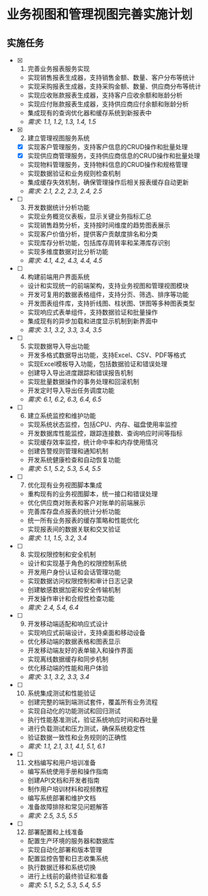 # 业务视图和管理视图完善实施计划

## 实施任务

- [x] 1. 完善业务报表服务实现


  - 实现销售报表生成器，支持销售金额、数量、客户分布等统计
  - 实现采购报表生成器，支持采购金额、数量、供应商分布等统计
  - 实现应收账款报表生成器，支持客户应收余额和账龄分析
  - 实现应付账款报表生成器，支持供应商应付余额和账龄分析
  - 集成现有的查询优化器和缓存系统到新报表中
  - _需求: 1.1, 1.2, 1.3, 1.4, 1.5_

- [x] 2. 建立管理视图服务系统
  - [x] 实现客户管理服务，支持客户信息的CRUD操作和批量处理
  - [x] 实现供应商管理服务，支持供应商信息的CRUD操作和批量处理
  - 实现物料管理服务，支持物料信息的CRUD操作和规格管理
  - 实现数据验证和业务规则检查机制
  - 集成缓存失效机制，确保管理操作后相关报表缓存自动更新
  - _需求: 2.1, 2.2, 2.3, 2.4, 2.5_

- [ ] 3. 开发数据统计分析功能
  - 实现业务概览仪表板，显示关键业务指标汇总
  - 实现销售趋势分析，支持按时间维度的趋势图表展示
  - 实现客户价值分析，提供客户贡献度排名和分类
  - 实现库存分析功能，包括库存周转率和呆滞库存识别
  - 实现多维度数据对比分析功能
  - _需求: 4.1, 4.2, 4.3, 4.4, 4.5_

- [ ] 4. 构建前端用户界面系统
  - 设计和实现统一的前端架构，支持业务视图和管理视图模块
  - 开发可复用的数据表格组件，支持分页、筛选、排序等功能
  - 开发图表组件库，支持折线图、柱状图、饼图等多种图表类型
  - 实现响应式表单组件，支持数据验证和批量操作
  - 集成现有的异步加载和进度显示机制到新界面中
  - _需求: 3.1, 3.2, 3.3, 3.4, 3.5_

- [ ] 5. 实现数据导入导出功能
  - 开发多格式数据导出功能，支持Excel、CSV、PDF等格式
  - 实现Excel模板导入功能，包括数据验证和错误处理
  - 创建导入导出进度跟踪和错误报告机制
  - 实现批量数据操作的事务处理和回滚机制
  - 开发定时导入导出任务调度功能
  - _需求: 6.1, 6.2, 6.3, 6.4, 6.5_

- [ ] 6. 建立系统监控和维护功能
  - 实现系统状态监控，包括CPU、内存、磁盘使用率监控
  - 开发数据库性能监控，跟踪连接数、查询响应时间等指标
  - 实现缓存效率监控，统计命中率和内存使用情况
  - 创建告警规则管理和通知机制
  - 开发系统健康检查和自动恢复功能
  - _需求: 5.1, 5.2, 5.3, 5.4, 5.5_

- [ ] 7. 优化现有业务视图脚本集成
  - 重构现有的业务视图脚本，统一接口和错误处理
  - 优化供应商对账表和客户对账单的前端展示
  - 完善库存盘点报表的统计分析功能
  - 统一所有业务报表的缓存策略和性能优化
  - 实现报表间的数据关联和交叉验证
  - _需求: 1.1, 1.5, 3.2, 3.4_

- [ ] 8. 实现权限控制和安全机制
  - 设计和实现基于角色的权限控制系统
  - 开发用户身份认证和会话管理功能
  - 实现数据访问权限控制和审计日志记录
  - 创建敏感数据加密和安全传输机制
  - 开发操作审计和合规性检查功能
  - _需求: 2.4, 5.4, 6.4_

- [ ] 9. 开发移动端适配和响应式设计
  - 实现响应式前端设计，支持桌面和移动设备
  - 优化移动端的数据表格和图表显示
  - 开发移动端友好的表单输入和操作界面
  - 实现离线数据缓存和同步机制
  - 优化移动端的性能和用户体验
  - _需求: 3.1, 3.2, 3.3, 3.4_

- [ ] 10. 系统集成测试和性能验证
  - 创建完整的端到端测试套件，覆盖所有业务流程
  - 实现自动化的功能测试和回归测试
  - 执行性能基准测试，验证系统响应时间和吞吐量
  - 进行负载测试和压力测试，确保系统稳定性
  - 验证数据一致性和业务规则的正确性
  - _需求: 1.1, 2.1, 3.1, 4.1, 5.1, 6.1_

- [ ] 11. 文档编写和用户培训准备
  - 编写系统使用手册和操作指南
  - 创建API文档和开发者指南
  - 制作用户培训材料和视频教程
  - 编写系统部署和维护文档
  - 准备故障排除和常见问题解答
  - _需求: 2.5, 3.5, 5.5_

- [ ] 12. 部署配置和上线准备
  - 配置生产环境的服务器和数据库
  - 实现自动化部署和版本管理
  - 配置监控告警和日志收集系统
  - 执行数据迁移和系统切换
  - 进行上线前的最终验证和准备
  - _需求: 5.1, 5.2, 5.3, 5.4, 5.5_